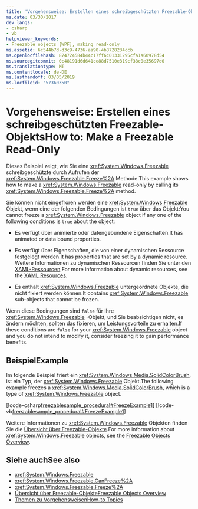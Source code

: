 ```yaml
---
title: 'Vorgehensweise: Erstellen eines schreibgeschützten Freezable-Objekts'
ms.date: 03/30/2017
dev_langs:
- csharp
- vb
helpviewer_keywords:
- Freezable objects [WPF], making read-only
ms.assetid: 6c544b7d-d3c9-4736-aa90-4b8728234ccb
ms.openlocfilehash: 874724584b44c17ff6c01331295cfa1a60978d54
ms.sourcegitcommit: 0c48191d6d641ce88d7510e319cf38c0e35697d0
ms.translationtype: MT
ms.contentlocale: de-DE
ms.lasthandoff: 03/05/2019
ms.locfileid: "57360350"
---
```

# <a name="how-to-make-a-freezable-read-only"></a><span data-ttu-id="80233-102">Vorgehensweise: Erstellen eines schreibgeschützten Freezable-Objekts</span><span class="sxs-lookup"><span data-stu-id="80233-102">How to: Make a Freezable Read-Only</span></span>
<span data-ttu-id="80233-103">Dieses Beispiel zeigt, wie Sie eine <xref:System.Windows.Freezable> schreibgeschützte durch Aufrufen der <xref:System.Windows.Freezable.Freeze%2A> Methode.</span><span class="sxs-lookup"><span data-stu-id="80233-103">This example shows how to make a <xref:System.Windows.Freezable> read-only by calling its <xref:System.Windows.Freezable.Freeze%2A> method.</span></span>  
  
 <span data-ttu-id="80233-104">Sie können nicht eingefroren werden eine <xref:System.Windows.Freezable> Objekt, wenn eine der folgenden Bedingungen ist `true` über das Objekt:</span><span class="sxs-lookup"><span data-stu-id="80233-104">You cannot freeze a <xref:System.Windows.Freezable> object if any one of the following conditions is `true` about the object:</span></span>  
  
-   <span data-ttu-id="80233-105">Es verfügt über animierte oder datengebundene Eigenschaften.</span><span class="sxs-lookup"><span data-stu-id="80233-105">It has animated or data bound properties.</span></span>  
  
-   <span data-ttu-id="80233-106">Es verfügt über Eigenschaften, die von einer dynamischen Ressource festgelegt werden.</span><span class="sxs-lookup"><span data-stu-id="80233-106">It has properties that are set by a dynamic resource.</span></span> <span data-ttu-id="80233-107">Weitere Informationen zu dynamischen Ressourcen finden Sie unter den [XAML-Ressourcen](xaml-resources.md).</span><span class="sxs-lookup"><span data-stu-id="80233-107">For more information about dynamic resources, see the [XAML Resources](xaml-resources.md).</span></span>  
  
-   <span data-ttu-id="80233-108">Es enthält <xref:System.Windows.Freezable> untergeordnete Objekte, die nicht fixiert werden können.</span><span class="sxs-lookup"><span data-stu-id="80233-108">It contains <xref:System.Windows.Freezable> sub-objects that cannot be frozen.</span></span>  
  
 <span data-ttu-id="80233-109">Wenn diese Bedingungen sind `false` für Ihre <xref:System.Windows.Freezable> -Objekt, und Sie beabsichtigen nicht, es ändern möchten, sollten das fixieren, um Leistungsvorteile zu erhalten.</span><span class="sxs-lookup"><span data-stu-id="80233-109">If these conditions are `false` for your <xref:System.Windows.Freezable> object and you do not intend to modify it, consider freezing it to gain performance benefits.</span></span>  
  
## <a name="example"></a><span data-ttu-id="80233-110">Beispiel</span><span class="sxs-lookup"><span data-stu-id="80233-110">Example</span></span>  
 <span data-ttu-id="80233-111">Im folgende Beispiel friert ein <xref:System.Windows.Media.SolidColorBrush>, ist ein Typ, der <xref:System.Windows.Freezable> Objekt.</span><span class="sxs-lookup"><span data-stu-id="80233-111">The following example freezes a <xref:System.Windows.Media.SolidColorBrush>, which is a type of <xref:System.Windows.Freezable> object.</span></span>  
  
 [!code-csharp[freezablesample_procedural#FreezeExample1](~/samples/snippets/csharp/VS_Snippets_Wpf/freezablesample_procedural/CSharp/freezablesample.cs#freezeexample1)]
 [!code-vb[freezablesample_procedural#FreezeExample1](~/samples/snippets/visualbasic/VS_Snippets_Wpf/freezablesample_procedural/visualbasic/freezablesample.vb#freezeexample1)]  
  
 <span data-ttu-id="80233-112">Weitere Informationen zu <xref:System.Windows.Freezable> Objekten finden Sie die [Übersicht über Freezable-Objekte](freezable-objects-overview.md).</span><span class="sxs-lookup"><span data-stu-id="80233-112">For more information about <xref:System.Windows.Freezable> objects, see the [Freezable Objects Overview](freezable-objects-overview.md).</span></span>  
  
## <a name="see-also"></a><span data-ttu-id="80233-113">Siehe auch</span><span class="sxs-lookup"><span data-stu-id="80233-113">See also</span></span>
- <xref:System.Windows.Freezable>
- <xref:System.Windows.Freezable.CanFreeze%2A>
- <xref:System.Windows.Freezable.Freeze%2A>
- [<span data-ttu-id="80233-114">Übersicht über Freezable-Objekte</span><span class="sxs-lookup"><span data-stu-id="80233-114">Freezable Objects Overview</span></span>](freezable-objects-overview.md)
- [<span data-ttu-id="80233-115">Themen zu Vorgehensweisen</span><span class="sxs-lookup"><span data-stu-id="80233-115">How-to Topics</span></span>](base-elements-how-to-topics.md)
